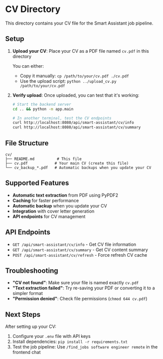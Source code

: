 # CV Directory

This directory contains your CV file for the Smart Assistant job pipeline.

## Setup

1. **Upload your CV**: Place your CV as a PDF file named `cv.pdf` in this directory
   
   You can either:
   - Copy it manually: `cp /path/to/your/cv.pdf ./cv.pdf`
   - Use the upload script: `python ../upload_cv.py /path/to/your/cv.pdf`

2. **Verify upload**: Once uploaded, you can test that it's working:
   ```bash
   # Start the backend server
   cd .. && python -m app.main
   
   # In another terminal, test the CV endpoints
   curl http://localhost:8080/api/smart-assistant/cv/info
   curl http://localhost:8080/api/smart-assistant/cv/summary
   ```

## File Structure

```
cv/
├── README.md          # This file
├── cv.pdf            # Your main CV (create this file)
└── cv_backup_*.pdf   # Automatic backups when you update your CV
```

## Supported Features

- **Automatic text extraction** from PDF using PyPDF2
- **Caching** for faster performance 
- **Automatic backup** when you update your CV
- **Integration** with cover letter generation
- **API endpoints** for CV management

## API Endpoints

- `GET /api/smart-assistant/cv/info` - Get CV file information
- `GET /api/smart-assistant/cv/summary` - Get CV content summary  
- `POST /api/smart-assistant/cv/refresh` - Force refresh CV cache

## Troubleshooting

- **"CV not found"**: Make sure your file is named exactly `cv.pdf`
- **"Text extraction failed"**: Try re-saving your PDF or converting it to a simpler format
- **"Permission denied"**: Check file permissions (`chmod 644 cv.pdf`)

## Next Steps

After setting up your CV:

1. Configure your `.env` file with API keys
2. Install dependencies: `pip install -r requirements.txt`
3. Test the job pipeline: Use `/find_jobs software engineer remote` in the frontend chat
